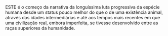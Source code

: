 ﻿ESTE é o começo da narrativa da longuíssima luta progressiva da espécie humana desde um status pouco melhor do que o de uma existência animal, através das idades intermediárias e até aos tempos mais recentes em que uma civilização real, embora imperfeita, se tivesse desenvolvido entre as raças superiores da humanidade.